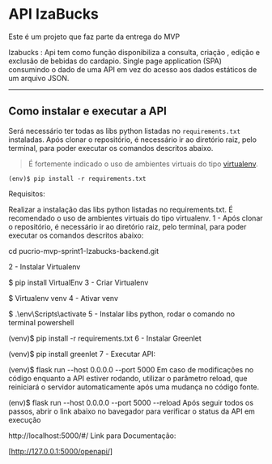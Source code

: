 # API IzaBucks 

Este é um projeto que faz parte da entrega do MVP 

Izabucks : Api tem como função disponibiliza a consulta, criação , edição e exclusão de bebidas do cardapio. Single page application (SPA) consumindo o dado de uma API em vez do acesso aos dados estáticos de um arquivo JSON.

---
## Como instalar e executar a API


Será necessário ter todas as libs python listadas no `requirements.txt` instaladas.
Após clonar o repositório, é necessário ir ao diretório raiz, pelo terminal, para poder executar os comandos descritos abaixo.

> É fortemente indicado o uso de ambientes virtuais do tipo [virtualenv](https://virtualenv.pypa.io/en/latest/installation.html).

```
(env)$ pip install -r requirements.txt
```

Requisitos:

Realizar a instalação das libs python listadas no requirements.txt.
É recomendado o uso de ambientes virtuais do tipo virtualenv.
1 - Após clonar o repositório, é necessário ir ao diretório raiz, pelo terminal, para poder executar os comandos descritos abaixo:

cd pucrio-mvp-sprint1-Izabucks-backend.git

2 - Instalar Virtualenv

$ pip install VirtualEnv
3 - Criar Virtualenv

$ Virtualenv venv
4 - Ativar venv

$ .\env\Scripts\activate
5 - Instalar libs python, rodar o comando no terminal powershell

(venv)$ pip install -r requirements.txt
6 - Instalar Greenlet

(venv)$ pip install greenlet
7 - Executar API:

(venv)$ flask run --host 0.0.0.0 --port 5000
Em caso de modificações no código enquanto a API estiver rodando, utilizar o parâmetro reload, que reiniciará o servidor automaticamente após uma mudança no código fonte.

(env)$ flask run --host 0.0.0.0 --port 5000 --reload
Após seguir todos os passos, abrir o link abaixo no bavegador para verificar o status da API em execução

http://localhost:5000/#/
Link para Documentação:

[http://127.0.0.1:5000/openapi/]
